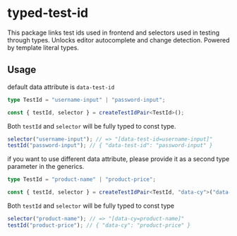 # typed-test-id

This package links test ids used in frontend and selectors used in testing through types. Unlocks editor autocomplete and change detection. Powered by template literal types.

## Usage


default data attribute is `data-test-id`

```ts
type TestId = "username-input" | "password-input";

const { testId, selector } = createTestIdPair<TestId>();
```

Both `testId` and `selector` will be fully typed to const type.

```ts
selector("username-input"); // => "[data-test-id=username-input]"
testId("password-input"); // { "data-test-id": "password-input" }
```

if you want to use different data attribute, please provide it as a second type parameter in the generics.


 ```ts
 type TestId = "product-name" | "product-price";
 
 const { testId, selector } = createTestIdPair<TestId, "data-cy">("data-cy");
 ```
 
 Both `testId` and `selector` will be fully typed to const type
 
 ```ts
 selector("product-name"); // => "[data-cy=product-name]"
 testId("product-price"); // { "data-cy": "product-price" }
 ```